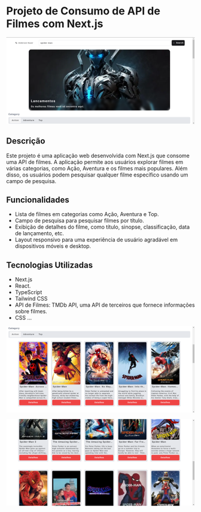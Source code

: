 # Projeto de Consumo de API de Filmes com Next.js

![Next.js](public/layout1.png)

## Descrição

Este projeto é uma aplicação web desenvolvida com Next.js que consome uma API de filmes. A aplicação permite aos usuários explorar filmes em várias categorias, como Ação, Aventura e os filmes mais populares. Além disso, os usuários podem pesquisar qualquer filme específico usando um campo de pesquisa.

## Funcionalidades

- Lista de filmes em categorias como Ação, Aventura e Top.
- Campo de pesquisa para pesquisar filmes por título.
- Exibição de detalhes do filme, como título, sinopse, classificação, data de lançamento, etc.
- Layout responsivo para uma experiência de usuário agradável em dispositivos móveis e desktop.

## Tecnologias Utilizadas

- Next.js
- React.
- TypeScript
- Tailwind CSS
- API de Filmes: TMDb API, uma API de terceiros que fornece informações sobre filmes.
- CSS
  ...

![Next.js](public/layout2.png)

![Next.js](public/layout3.png)

